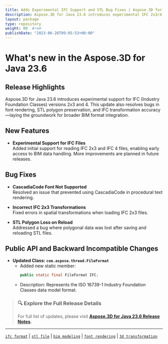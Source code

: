 ```yaml
---
title: Adds Experimental IFC Support and STL Bug Fixes | Aspose.3D for Java 23.6
description: Aspose.3D for Java 23.6 introduces experimental IFC 2x3/4 support, improves STL mesh handling, and resolves font compatibility and IFC transformation issues.
layout: package
type: repository
weight: 00	#rem
publishDate: "2023-06-26T09:05:53+00:00"
---
```


# What's new in the Aspose.3D for Java 23.6

## Release Highlights

Aspose.3D for Java 23.6 introduces experimental support for IFC (Industry Foundation Classes) versions 2x3 and 4. This update also resolves bugs in font rendering, STL polygon preservation, and IFC transformation accuracy—laying the groundwork for broader BIM format integration.

## New Features

- **Experimental Support for IFC Files**  
  Added initial support for reading IFC 2x3 and IFC 4 files, enabling early access to BIM data handling. More improvements are planned in future releases.

## Bug Fixes

- **CascadiaCode Font Not Supported**  
  Resolved an issue that prevented using CascadiaCode in procedural text rendering.

- **Incorrect IFC 2x3 Transformations**  
  Fixed errors in spatial transformations when loading IFC 2x3 files.

- **STL Polygon Loss on Reload**  
  Addressed a bug where polygonal data was lost after saving and reloading STL files.

## Public API and Backward Incompatible Changes

- **Updated Class: `com.aspose.threed.FileFormat`**  
  - Added new static member:  
    ```java
    public static final FileFormat IFC;
    ```
  - Description: Represents the ISO 16739-1 Industry Foundation Classes data model format.

> ### 🔍 Explore the Full Release Details
>
> For full list of updates, please visit **[Aspose.3D for Java 23.6 Release Notes](https://releases.aspose.com/3d/java/release-notes/2023/aspose-3d-for-java-23-6-release-notes/).**

---

[`ifc format`](https://search.aspose.com/q/ifc-format.html) | [`stl file`](https://search.aspose.com/q/stl-file.html) | [`bim modeling`](https://search.aspose.com/q/bim-modeling.html) | [`font rendering`](https://search.aspose.com/q/font-rendering.html) | [`3d transformation`](https://search.aspose.com/q/3d-transformation.html)
